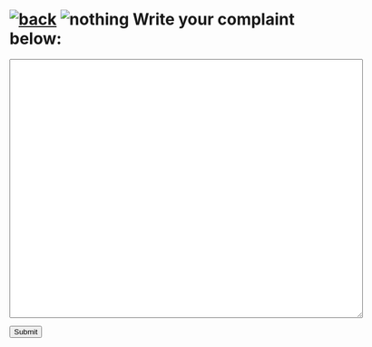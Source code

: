 # [![back](https://cdn.discordapp.com/emojis/887168885747511396?size=32)](https://dxrpy.github.io/Dxrpys-Garbage-Website/) ![nothing](https://user-images.githubusercontent.com/64295233/134528980-3d398c71-0db3-4b63-8ea0-e537a35f251f.png) Write your complaint below:

<p align=center>
  <textarea name="BallsBox" cols="75" rows="30">
  </textarea>
</p>

<form action="https://www.youtube.com/watch" method="get">
  <input type="hidden" name="v" value="LTobZMNm4Fw">
  <input type="submit" value="Submit">
</form> 
